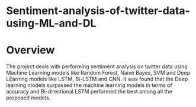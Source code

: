 # Sentiment-analysis-of-twitter-data-using-ML-and-DL

# Overview
The project deals with performing sentiment analysis on twitter data using Machine Learning models like Random Forest, Naive Bayes, SVM and Deep LEarning models like LSTM, Bi-LSTM and CNN. It was found that the Deep learning models surpassed the machine learning models in terms of accuracy and Bi-directional LSTM performed the best among all the proposed models.
